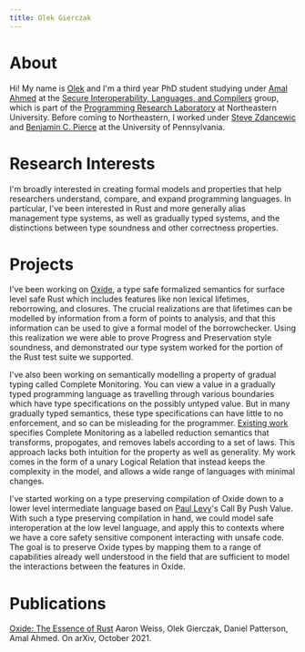 ```yaml
---
title: Olek Gierczak
---
```


# About

Hi! My name is [Olek](mailto:gierczak.o@northeastern.edu) and I'm a third year PhD student studying under [Amal Ahmed](https://www.ccs.neu.edu/home/amal/) at the [Secure Interoperability, Languages, and Compilers](https://silc.ccs.neu.edu/) group, which is part of the [Programming Research Laboratory](https://prl.ccs.neu.edu/) at Northeastern University. Before coming to Northeastern, I worked under [Steve Zdancewic](https://www.cis.upenn.edu/~stevez/) and [Benjamin C. Pierce](https://www.cis.upenn.edu/~bcpierce/) at the University of Pennsylvania.

# Research Interests

I'm broadly interested in creating formal models and properties that help researchers understand, compare, and expand programming languages. In particular, I've been interested in Rust and more generally alias management type systems, as well as gradually typed systems, and the distinctions between type soundness and other correctness properties.

# Projects

I've been working on [Oxide](https://arxiv.org/abs/1903.00982), a type safe formalized semantics for surface level safe Rust which includes features like non lexical lifetimes, reborrowing, and closures. The crucial realizations are that lifetimes can be modelled by information from a form of points to analysis, and that this information can be used to give a formal model of the borrowchecker. Using this realization we were able to prove Progress and Preservation style soundness, and demonstrated our type system worked for the portion of the Rust test suite we supported. 

I've also been working on semantically modelling a property of gradual typing called Complete Monitoring. You can view a value in a gradually typed programming language as travelling through various boundaries which have type specifications on the possibly untyped value. But in many gradually typed semantics, these type specifications can have little to no enforcement, and so can be misleading for the programmer. [Existing work](https://cs.brown.edu/people/bgreenma/publications/apples-to-apples/gfd-oopsla-2019.pdf) specifies Complete Monitoring as a labelled reduction semantics that transforms, propogates, and removes labels according to a set of laws. This approach lacks both intuition for the property as well as generality. My work comes in the form of a unary Logical Relation that instead keeps the complexity in the model, and allows a wide range of languages with minimal changes. 

I've started working on a type preserving compilation of Oxide down to a lower level intermediate language based on [Paul Levy](https://www.cs.bham.ac.uk/~pbl/)'s Call By Push Value. With such a type preserving compilation in hand, we could model safe interoperation at the low level language, and apply this to contexts where we have a core safety sensitive component interacting with unsafe code. The goal is to preserve Oxide types by mapping them to a range of capabilities already well understood in the field that are sufficient to model the interactions between the features in Oxide. 

# Publications

[Oxide: The Essence of Rust](https://arxiv.org/abs/1903.00982)
Aaron Weiss, Olek Gierczak, Daniel Patterson, Amal Ahmed.
On arXiv, October 2021.
